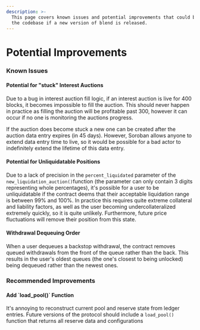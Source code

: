 ```yaml
---
description: >-
  This page covers known issues and potential improvements that could be made to
  the codebase if a new version of blend is released.
---
```


# Potential Improvements

### Known Issues

#### Potential for "stuck" Interest Auctions

Due to a bug in interest auction fill logic, if an interest auction is live for 400 blocks, it becomes impossible to fill the auction. This should never happen in practice as filling the auction will be profitable past 300, however it can occur if no one is monitoring the auctions progress.

If the auction does become stuck a new one can be created after the auction data entry expires (in 45 days). However, Soroban allows anyone to extend data entry time to live, so it would be possible for a bad actor to indefinitely extend the lifetime of this data entry.&#x20;

#### Potential for Unliquidatable Positions

Due to a lack of precision in the `percent_liquidated` parameter of the `new_liquidation_auction()`function (the parameter can only contain 3 digits representing whole percentages), it's possible for a user to be unliquidatable if the contract deems that their acceptable liquidation range is between 99% and 100%. In practice this requires quite extreme collateral and liability factors, as well as the user becoming undercollateralized extremely quickly, so it is quite unlikely. Furthermore, future price fluctuations will remove their position from this state.

#### Withdrawal Dequeuing Order

When a user dequeues a backstop withdrawal, the contract removes queued withdrawals from the front of the queue rather than the back. This results in the user's oldest queues (the one's closest to being unlocked) being dequeued rather than the newest ones.&#x20;

### Recommended Improvements

#### Add \`load\_pool()\` Function

It's annoying to reconstruct current pool and reserve state from ledger entries. Future versions of the protocol should include a `load_pool()` function that returns all reserve data and configurations&#x20;
